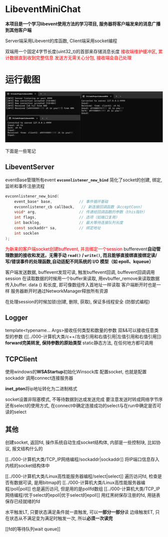 # LibeventMiniChat
**本项目是一个学习libevent使用方法的学习项目, 服务器将客户端发来的消息广播到其他客户端**

Server端采用Libevent的库函数, 
Client端采用socket编程

双端用一个固定4字节长度(uint32_t)的首部来存储消息长度
<font color="#ff0000">接收端维护缓冲区, 累计数据直到收到完整信息</font>
<font color="#ff0000">发送方无需关心分包, 接收端会自己处理</font>
# 运行截图
![](attachment/b893a486258c1d059f560ae5a83e3a1c.png)




下面是一些笔记
## LibeventServer
eventBase管理所有event
**`evconnlistener_new_bind`**
简化了socket的创建, 绑定, 监听和事件注册流程
```c
evconnlistener_new_bind(
    event_base* base,            // 事件循环基础
    evconnlistener_cb callback,   // 新连接回调函数（AcceptConn）
    void* arg,                   // 传递给回调函数的参数（this指针）
    int flags,                   // 选项（如端口复用）
    int backlog,                 // 最大等待连接队列长度
    const sockaddr* sa,          // 绑定地址
    int socklen
);
```

<font color="#ff0000">为新来的客户端socket创建buffevent, 并且绑定一个session</font>
bufferevent**自动管理数据的接收和发送，无需手动 `read()` / `write()`, 而且能够直接绑直接绑定读/写/错误事件的处理函数,自动适配不同系统的 I/O 模型（如 epoll、kqueue）**

客户端发送数据, buffevent发现可读, 触发buffevent回调, buffevent回调调用session
	在读取数据的时候用一个buffer来读取, 用evbuffer_remove来读取数据
	传入buffer. data () 和长度, 即可像数组传入首地址一样读取
客户端断开时也是一样
服务器断开时通过NetworkManager释放所有资源

在处理session的时候加锁(创建, 删除, 获取), 保证多线程安全 (防御式编程)
## Logger
template<typename... Args>接收任何类型和数量的参数
双&&可以接收任意类型的参数 ([[../000-计算机大类/c++/左值引用和右值引用|左值引用和右值引用]])
**forward完美转发, 保持参数的原始类型**
static静态方法, 在任何地方都可调用

## TCPClient
使用windows的**WSAStartup**初始化Winsock库
配置socket, 也就是配置sockaddr
调用connect连接服务器

**inet_pton**将ip地址转化为二进制格式

socket设置非阻塞模式, 不等待数据到达或发送完成
要注意发送时转成网络字节序
还有select的使用方式, 在connect中确定连接成功的select与在run中确定是否可读的select
## 其他
创建socket, 返回fd, 操作系统自动生成socket结构体, 内部是一些控制块, 比如协议, 报文结构什么的

[[../000-计算机大类/TCP_IP网络编程/sockaddr|sockaddr]] 将IP端口信息存入内核的socket结构体中

[[../000-计算机大类/Linux高性能服务器编程/select|select]] 遍历访问fd, 检查是否有数据可读, 是用bitmap的
[[../000-计算机大类/Linux高性能服务器编程/poll|poll]] 也是遍历访问, 但是用的是pollfd数组
[[../000-计算机大类/TCP_IP网络编程/优于select的epoll|优于select的epoll]] 用红黑树保存注册的fd, 用链表保存已经就绪的fd 

水平触发LT, 只要状态满足条件就一直触发, 可以**一部分一部分**读
边缘触发ET, 只在状态从不满足变为满足时触发一次, 所以**必须一次读完**

[[fd的等待队列wait queue]]
